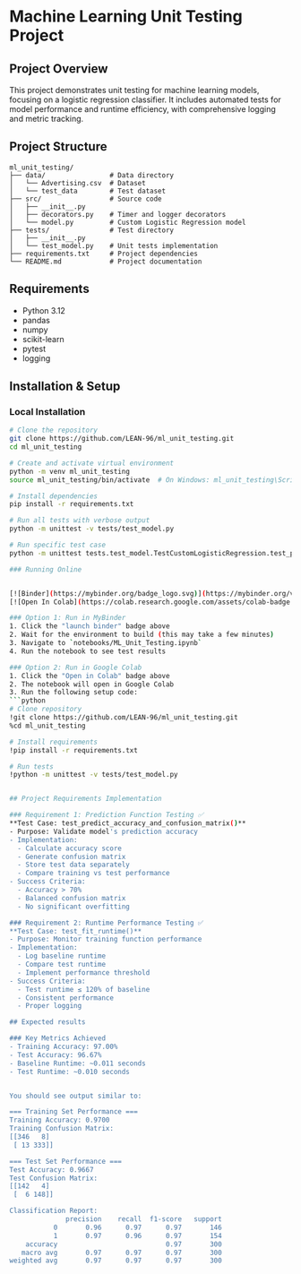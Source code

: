# Machine Learning Unit Testing Project

## Project Overview
This project demonstrates unit testing for machine learning models, focusing on a logistic regression classifier. It includes automated tests for model performance and runtime efficiency, with comprehensive logging and metric tracking.

## Project Structure

```
ml_unit_testing/
├── data/                # Data directory
│   └── Advertising.csv  # Dataset
│   └── test_data        # Test dataset
├── src/                 # Source code
│   ├── __init__.py
│   ├── decorators.py    # Timer and logger decorators
│   └── model.py         # Custom Logistic Regression model
├── tests/               # Test directory
│   ├── __init__.py
│   └── test_model.py    # Unit tests implementation
├── requirements.txt     # Project dependencies
└── README.md            # Project documentation
```

## Requirements
- Python 3.12
- pandas
- numpy
- scikit-learn
- pytest
- logging

## Installation & Setup

### Local Installation
```bash
# Clone the repository
git clone https://github.com/LEAN-96/ml_unit_testing.git
cd ml_unit_testing

# Create and activate virtual environment
python -m venv ml_unit_testing
source ml_unit_testing/bin/activate  # On Windows: ml_unit_testing\Scripts\activate

# Install dependencies
pip install -r requirements.txt

# Run all tests with verbose output
python -m unittest -v tests/test_model.py

# Run specific test case
python -m unittest tests.test_model.TestCustomLogisticRegression.test_predict_accuracy_and_confusion_matrix

### Running Online


[![Binder](https://mybinder.org/badge_logo.svg)](https://mybinder.org/v2/gh/LEAN-96/ml_unit_testing/HEAD)
[![Open In Colab](https://colab.research.google.com/assets/colab-badge.svg)](https://colab.research.google.com/github/LEAN-96/ml_unit_testing/blob/main/notebooks/ML_Unit_Testing.ipynb)

### Option 1: Run in MyBinder
1. Click the "launch binder" badge above
2. Wait for the environment to build (this may take a few minutes)
3. Navigate to `notebooks/ML_Unit_Testing.ipynb`
4. Run the notebook to see test results

### Option 2: Run in Google Colab
1. Click the "Open in Colab" badge above
2. The notebook will open in Google Colab
3. Run the following setup code:
```python
# Clone repository
!git clone https://github.com/LEAN-96/ml_unit_testing.git
%cd ml_unit_testing

# Install requirements
!pip install -r requirements.txt

# Run tests
!python -m unittest -v tests/test_model.py


## Project Requirements Implementation

### Requirement 1: Prediction Function Testing ✅
**Test Case: test_predict_accuracy_and_confusion_matrix()**
- Purpose: Validate model's prediction accuracy
- Implementation:
  - Calculate accuracy score
  - Generate confusion matrix
  - Store test data separately
  - Compare training vs test performance
- Success Criteria:
  - Accuracy > 70%
  - Balanced confusion matrix
  - No significant overfitting

### Requirement 2: Runtime Performance Testing ✅
**Test Case: test_fit_runtime()**
- Purpose: Monitor training function performance
- Implementation:
  - Log baseline runtime
  - Compare test runtime
  - Implement performance threshold
- Success Criteria:
  - Test runtime ≤ 120% of baseline
  - Consistent performance
  - Proper logging

## Expected results

### Key Metrics Achieved
- Training Accuracy: 97.00%
- Test Accuracy: 96.67%
- Baseline Runtime: ~0.011 seconds
- Test Runtime: ~0.010 seconds


You should see output similar to:

=== Training Set Performance ===
Training Accuracy: 0.9700
Training Confusion Matrix:
[[346   8]
 [ 13 333]]

=== Test Set Performance ===
Test Accuracy: 0.9667
Test Confusion Matrix:
[[142   4]
 [  6 148]]

Classification Report:
              precision    recall  f1-score   support
           0       0.96      0.97      0.97       146
           1       0.97      0.96      0.97       154
    accuracy                           0.97       300
   macro avg       0.97      0.97      0.97       300
weighted avg       0.97      0.97      0.97       300
